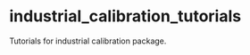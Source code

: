 industrial_calibration_tutorials
================================

Tutorials for industrial calibration package.
